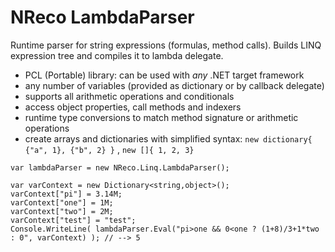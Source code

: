 # NReco LambdaParser
Runtime parser for string expressions (formulas, method calls). Builds LINQ expression tree and compiles it to lambda delegate.

* PCL (Portable) library: can be used with *any* .NET target framework
* any number of variables (provided as dictionary or by callback delegate)
* supports all arithmetic operations and conditionals
* access object properties, call methods and indexers
* runtime type conversions to match method signature or arithmetic operations
* create arrays and dictionaries with simplified syntax: `new dictionary{ {"a", 1}, {"b", 2} }` , `new []{ 1, 2, 3}`

```
var lambdaParser = new NReco.Linq.LambdaParser();

var varContext = new Dictionary<string,object>();
varContext["pi"] = 3.14M;
varContext["one"] = 1M;
varContext["two"] = 2M;
varContext["test"] = "test";
Console.WriteLine( lambdaParser.Eval("pi>one && 0<one ? (1+8)/3+1*two : 0", varContext) ); // --> 5
```
